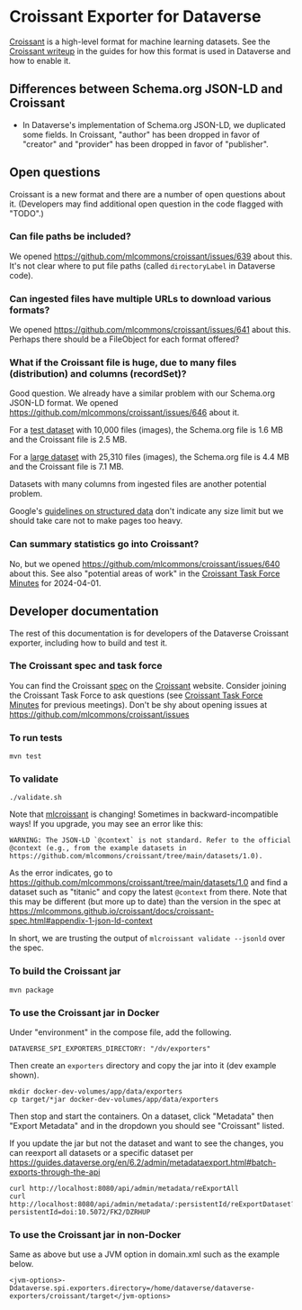 # Croissant Exporter for Dataverse

[Croissant][] is a high-level format for machine learning datasets. See the [Croissant writeup] in the guides for how this format is used in Dataverse and how to enable it.

[Croissant]: https://github.com/mlcommons/croissant
[Croissant writeup]: https://dataverse-guide--10533.org.readthedocs.build/en/10533/installation/advanced.html#croissant-croissant

## Differences between Schema.org JSON-LD and Croissant

- In Dataverse's implementation of Schema.org JSON-LD, we duplicated some fields. In Croissant, "author" has been dropped in favor of "creator" and "provider" has been dropped in favor of "publisher".

## Open questions

Croissant is a new format and there are a number of open questions about it. (Developers may find additional open question in the code flagged with "TODO".)

### Can file paths be included?

We opened https://github.com/mlcommons/croissant/issues/639 about this. It's not clear where to put file paths (called `directoryLabel` in Dataverse code).

### Can ingested files have multiple URLs to download various formats?

We opened https://github.com/mlcommons/croissant/issues/641 about this. Perhaps there should be a FileObject for each format offered?

### What if the Croissant file is huge, due to many files (distribution) and columns (recordSet)?

Good question. We already have a similar problem with our Schema.org JSON-LD format. We opened https://github.com/mlcommons/croissant/issues/646 about it.

For a [test dataset][] with 10,000 files (images), the Schema.org file is 1.6 MB and the Croissant file is 2.5 MB.

For a [large dataset][] with 25,310 files (images), the Schema.org file is 4.4 MB and the Croissant file is 7.1 MB.

Datasets with many columns from ingested files are another potential problem.

Google's [guidelines on structured data][] don't indicate any size limit but we should take care not to make pages too heavy.

[test dataset]: https://github.com/IQSS/dataverse-sample-data/pull/42
[large dataset]: https://dataverse.harvard.edu/dataset.xhtml?persistentId=doi:10.7910/DVN/3CTMKP
[guidelines on structured data]: https://developers.google.com/search/docs/appearance/structured-data/sd-policies

### Can summary statistics go into Croissant?

No, but we opened https://github.com/mlcommons/croissant/issues/640 about this. See also "potential areas of work" in the [Croissant Task Force Minutes] for 2024-04-01. 

## Developer documentation

The rest of this documentation is for developers of the Dataverse Croissant exporter, including how to build and test it.

### The Croissant spec and task force

You can find the Croissant [spec] on the [Croissant] website. Consider joining the Croissant Task Force to ask questions (see [Croissant Task Force Minutes] for previous meetings). Don't be shy about opening issues at https://github.com/mlcommons/croissant/issues

[spec]: https://mlcommons.github.io/croissant/docs/croissant-spec.html
[Croissant Task Force Minutes]: https://docs.google.com/document/d/1OINP9AmphhAa3J9sw87QtpY9Hb4_Ym9Zxf1_ycF1_04/edit?usp=sharing

### To run tests

```    
mvn test
```

### To validate

```
./validate.sh
```

Note that [mlcroissant][] is changing! Sometimes in backward-incompatible ways! If you upgrade, you may see an error like this:

```
WARNING: The JSON-LD `@context` is not standard. Refer to the official @context (e.g., from the example datasets in https://github.com/mlcommons/croissant/tree/main/datasets/1.0).
```

As the error indicates, go to https://github.com/mlcommons/croissant/tree/main/datasets/1.0 and find a dataset such as "titanic" and copy the latest `@context` from there. Note that this may be different (but more up to date) than the version in the spec at https://mlcommons.github.io/croissant/docs/croissant-spec.html#appendix-1-json-ld-context

In short, we are trusting the output of `mlcroissant validate --jsonld` over the spec.

[mlcroissant]: https://pypi.org/project/mlcroissant/

### To build the Croissant jar

```    
mvn package
```

### To use the Croissant jar in Docker

Under "environment" in the compose file, add the following.

```
DATAVERSE_SPI_EXPORTERS_DIRECTORY: "/dv/exporters"
```

Then create an `exporters` directory and copy the jar into it (dev example shown).

```
mkdir docker-dev-volumes/app/data/exporters
cp target/*jar docker-dev-volumes/app/data/exporters
```

Then stop and start the containers. On a dataset, click "Metadata" then "Export Metadata" and in the dropdown you should see "Croissant" listed.

If you update the jar but not the dataset and want to see the changes, you can reexport all datasets or a specific dataset per https://guides.dataverse.org/en/6.2/admin/metadataexport.html#batch-exports-through-the-api

```
curl http://localhost:8080/api/admin/metadata/reExportAll
curl http://localhost:8080/api/admin/metadata/:persistentId/reExportDataset?persistentId=doi:10.5072/FK2/DZRHUP
```

### To use the Croissant jar in non-Docker

Same as above but use a JVM option in domain.xml such as the example below.

```
<jvm-options>-Ddataverse.spi.exporters.directory=/home/dataverse/dataverse-exporters/croissant/target</jvm-options>
```
